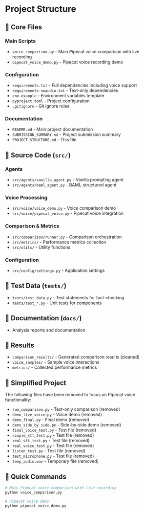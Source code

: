 # Project Structure

## 📁 Core Files

### Main Scripts
- `voice_comparison.py` - Main Pipecat voice comparison with live recording
- `pipecat_voice_demo.py` - Pipecat voice recording demo

### Configuration
- `requirements.txt` - Full dependencies including voice support
- `requirements-noaudio.txt` - Text-only dependencies
- `env.example` - Environment variables template
- `pyproject.toml` - Project configuration
- `.gitignore` - Git ignore rules

### Documentation
- `README.md` - Main project documentation
- `SUBMISSION_SUMMARY.md` - Project submission summary
- `PROJECT_STRUCTURE.md` - This file

## 📁 Source Code (`src/`)

### Agents
- `src/agents/vanilla_agent.py` - Vanilla prompting agent
- `src/agents/baml_agent.py` - BAML-structured agent

### Voice Processing
- `src/voice/voice_demo.py` - Voice comparison demo
- `src/voice/pipecat_voice.py` - Pipecat voice integration

### Comparison & Metrics
- `src/comparison/runner.py` - Comparison orchestration
- `src/metrics/` - Performance metrics collection
- `src/utils/` - Utility functions

### Configuration
- `src/config/settings.py` - Application settings

## 📁 Test Data (`tests/`)

- `tests/test_data.py` - Test statements for fact-checking
- `tests/test_*.py` - Unit tests for components

## 📁 Documentation (`docs/`)

- Analysis reports and documentation

## 📁 Results

- `comparison_results/` - Generated comparison results (cleaned)
- `voice_samples/` - Sample voice interactions
- `metrics/` - Collected performance metrics

## 🧹 Simplified Project

The following files have been removed to focus on Pipecat voice functionality:
- `run_comparison.py` - Text-only comparison (removed)
- `demo_live_voice.py` - Voice demo (removed)
- `demo_final.py` - Final demo (removed)
- `demo_side_by_side.py` - Side-by-side demo (removed)
- `final_voice_test.py` - Test file (removed)
- `simple_stt_test.py` - Test file (removed)
- `real_stt_test.py` - Test file (removed)
- `real_voice_test.py` - Test file (removed)
- `listen_test.py` - Test file (removed)
- `test_microphone.py` - Test file (removed)
- `temp_audio.wav` - Temporary file (removed)

## 🚀 Quick Commands

```bash
# Main Pipecat voice comparison with live recording
python voice_comparison.py

# Pipecat voice demo
python pipecat_voice_demo.py
```
